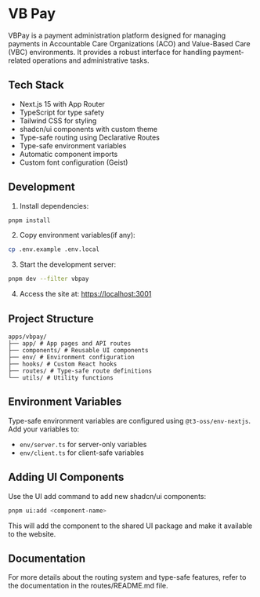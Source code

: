 # VB Pay

VBPay is a payment administration platform designed for managing payments in Accountable Care Organizations (ACO) and Value-Based Care (VBC) environments. It provides a robust interface for handling payment-related operations and administrative tasks.

## Tech Stack

- Next.js 15 with App Router
- TypeScript for type safety
- Tailwind CSS for styling
- shadcn/ui components with custom theme
- Type-safe routing using Declarative Routes
- Type-safe environment variables
- Automatic component imports
- Custom font configuration (Geist)

## Development

1. Install dependencies:

```bash
pnpm install
```

2. Copy environment variables(if any):

```bash
cp .env.example .env.local
```

3. Start the development server:

```bash
pnpm dev --filter vbpay
```

4. Access the site at: [https://localhost:3001](https://localhost:3001)

## Project Structure

```
apps/vbpay/
├── app/ # App pages and API routes
├── components/ # Reusable UI components
├── env/ # Environment configuration
├── hooks/ # Custom React hooks
├── routes/ # Type-safe route definitions
└── utils/ # Utility functions
```

## Environment Variables

Type-safe environment variables are configured using `@t3-oss/env-nextjs`. Add your variables to:

- `env/server.ts` for server-only variables
- `env/client.ts` for client-safe variables

## Adding UI Components

Use the UI add command to add new shadcn/ui components:

```bash
pnpm ui:add <component-name>
```

This will add the component to the shared UI package and make it available to the website.

## Documentation

For more details about the routing system and type-safe features, refer to the documentation in the routes/README.md file.
